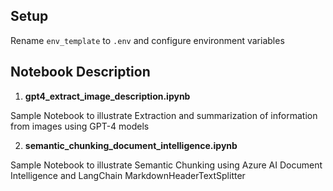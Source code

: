 ## Setup
Rename `env_template` to `.env` and configure environment variables

## Notebook Description
1. **gpt4_extract_image_description.ipynb**

Sample Notebook to illustrate Extraction and summarization of information from images using GPT-4 models

2. **semantic_chunking_document_intelligence.ipynb**

Sample Notebook to illustrate Semantic Chunking using Azure AI Document Intelligence and LangChain MarkdownHeaderTextSplitter
